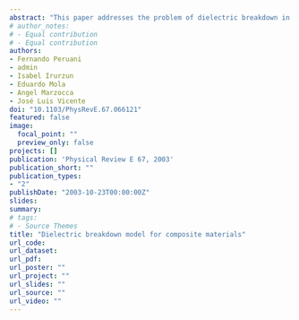 ```yaml
---
abstract: "This paper addresses the problem of dielectric breakdown in composite materials. The dielectric breakdown model was generalized to describe dielectric breakdown patterns in conductor-loaded composites. Conducting particles are distributed at random in the insulating matrix, and the dielectric breakdown propagates according to new rules to take into account electrical properties and particle size. Dielectric breakdown patterns are characterized by their fractal dimension D and the parameters of the Weibull distribution. Studies are carried out as a function of the fraction of conducting inhomogeneities, p. The fractal dimension D of electrical trees approaches the fractal dimension of a percolation cluster when the fraction of conducting particles approximates the percolation limit."
# author_notes:
# - Equal contribution
# - Equal contribution
authors:
- Fernando Peruani
- admin
- Isabel Irurzun
- Eduardo Mola
- Angel Marzocca
- José Luis Vicente
doi: "10.1103/PhysRevE.67.066121"
featured: false
image:
  focal_point: ""
  preview_only: false
projects: []
publication: 'Physical Review E 67, 2003'
publication_short: ""
publication_types:
- "2"
publishDate: "2003-10-23T00:00:00Z"
slides: 
summary: 
# tags:
# - Source Themes
title: "Dielectric breakdown model for composite materials"
url_code: 
url_dataset: 
url_pdf: 
url_poster: ""
url_project: ""
url_slides: ""
url_source: ""
url_video: ""
---
```

